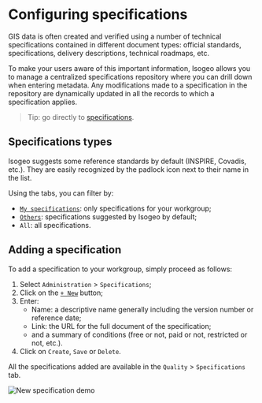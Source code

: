 # Configuring specifications

GIS data is often created and verified using a number of technical specifications contained in different document types: official standards, specifications, delivery descriptions, technical roadmaps, etc.

To make your users aware of this important information, Isogeo allows you to manage a centralized specifications repository where you can drill down when entering metadata. Any modifications made to a specification in the repository are dynamically updated in all the records to which a specification applies.

> Tip: go directly to [specifications](https://app.isogeo.com/admin/specifications).

## Specifications types

Isogeo suggests some reference standards by default (INSPIRE, Covadis, etc.). They are easily recognized by the padlock icon next to their name in the list.

Using the tabs, you can filter by:

* [`My specifications`](https://app.isogeo.com/admin/specifications/owned): only specifications for your workgroup;
* [`Others`](https://app.isogeo.com/admin/specifications/shared): specifications suggested by Isogeo by default;
* `All`: all specifications.

## Adding a specification

To add a specification to your workgroup, simply proceed as follows:

1. Select `Administration` > `Specifications`;
2. Click on the [`+ New`](https://app.isogeo.com/admin/specifications/new) button;
3. Enter:
    * Name: a descriptive name generally including the version number or reference date;
    * Link: the URL for the full document of the specification;
    * and a summary of conditions (free or not, paid or not, restricted or not, etc.).
4. Click on `Create`, `Save` or `Delete`.

All the specifications added are available in the `Quality` > `Specifications` tab.

![New specification demo](/assets/adm_specs_add.gif "Adding a new specification")
